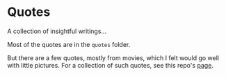 # Quotes
A collection of insightful writings...

Most of the quotes are in the `quotes` folder.

But there are a few quotes, mostly from movies, which I felt would go well with little pictures.
For a collection of such quotes, see this repo's [page](https://sai-nandan-desetti.github.io/Quotes/).
